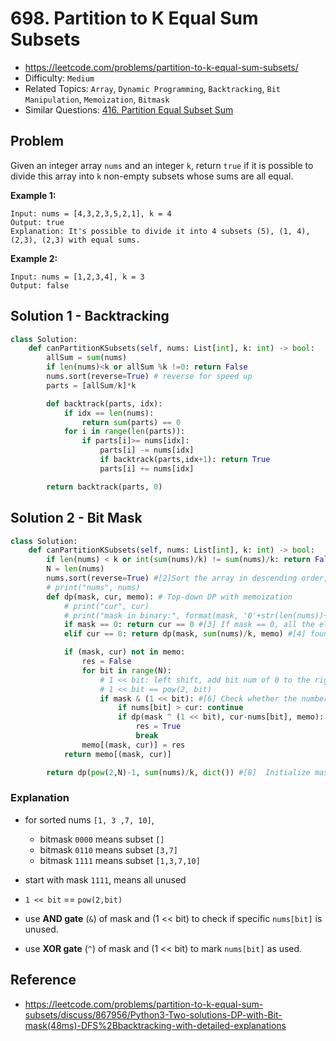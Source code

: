 # 698. Partition to K Equal Sum Subsets

-   https://leetcode.com/problems/partition-to-k-equal-sum-subsets/
-   Difficulty: `Medium`
-   Related Topics: `Array`, `Dynamic Programming`, `Backtracking`, `Bit Manipulation`, `Memoization`, `Bitmask`
-   Similar Questions: [416. Partition Equal Subset Sum](https://leetcode.com/problems/partition-equal-subset-sum/)

## Problem

Given an integer array `nums` and an integer `k`, return `true` if it is possible to divide this array into `k` non-empty subsets whose sums are all equal.

**Example 1:**

```
Input: nums = [4,3,2,3,5,2,1], k = 4
Output: true
Explanation: It's possible to divide it into 4 subsets (5), (1, 4), (2,3), (2,3) with equal sums.
```

**Example 2:**

```
Input: nums = [1,2,3,4], k = 3
Output: false
```

## Solution 1 - Backtracking

```python
class Solution:
    def canPartitionKSubsets(self, nums: List[int], k: int) -> bool:
        allSum = sum(nums)
        if len(nums)<k or allSum %k !=0: return False
        nums.sort(reverse=True) # reverse for speed up
        parts = [allSum/k]*k

        def backtrack(parts, idx):
            if idx == len(nums):
                return sum(parts) == 0
            for i in range(len(parts)):
                if parts[i]>= nums[idx]:
                    parts[i] -= nums[idx]
                    if backtrack(parts,idx+1): return True
                    parts[i] += nums[idx]

        return backtrack(parts, 0)
```

## Solution 2 - Bit Mask

```python
class Solution:
    def canPartitionKSubsets(self, nums: List[int], k: int) -> bool:
        if len(nums) < k or int(sum(nums)/k) != sum(nums)/k: return False
        N = len(nums)
        nums.sort(reverse=True) #[2]Sort the array in descending order, to improve run time.
        # print("nums", nums)
        def dp(mask, cur, memo): # Top-down DP with memoization
            # print("cur", cur)
            # print("mask in binary:", format(mask, '0'+str(len(nums))+'b'))
            if mask == 0: return cur == 0 #[3] If mask == 0, all the elements have been used, and we need to see whether cur is equal to 0.
            elif cur == 0: return dp(mask, sum(nums)/k, memo) #[4] found an equal subset, but not some numbers haven't used. keep finding

            if (mask, cur) not in memo:
                res = False
                for bit in range(N):
                    # 1 << bit: left shift, add bit num of 0 to the right of 1
                    # 1 << bit == pow(2, bit)
                    if mask & (1 << bit): #[6] Check whether the number is unused. A set bit (1) means unused, 0 means used.
                        if nums[bit] > cur: continue
                        if dp(mask ^ (1 << bit), cur-nums[bit], memo): #[7] Use XOR to mark set bit as used (change from 1 to 0)
                            res = True
                            break
                memo[(mask, cur)] = res
            return memo[(mask, cur)]

        return dp(pow(2,N)-1, sum(nums)/k, dict()) #[8]  Initialize mask as 11111...., N set bits.
```

### Explanation

-   for sorted nums `[1, 3 ,7, 10]`,

    -   bitmask `0000` means subset `[]`
    -   bitmask `0110` means subset `[3,7]`
    -   bitmask `1111` means subset `[1,3,7,10]`

-   start with mask `1111`, means all unused
-   `1 << bit` == `pow(2,bit)`
-   use **AND gate** (`&`) of mask and (1 << bit) to check if specific `nums[bit]` is unused.
-   use **XOR gate** (`^`) of mask and (1 << bit) to mark `nums[bit]` as used.

## Reference

-   https://leetcode.com/problems/partition-to-k-equal-sum-subsets/discuss/867956/Python3-Two-solutions-DP-with-Bit-mask(48ms)-DFS%2Bbacktracking-with-detailed-explanations
